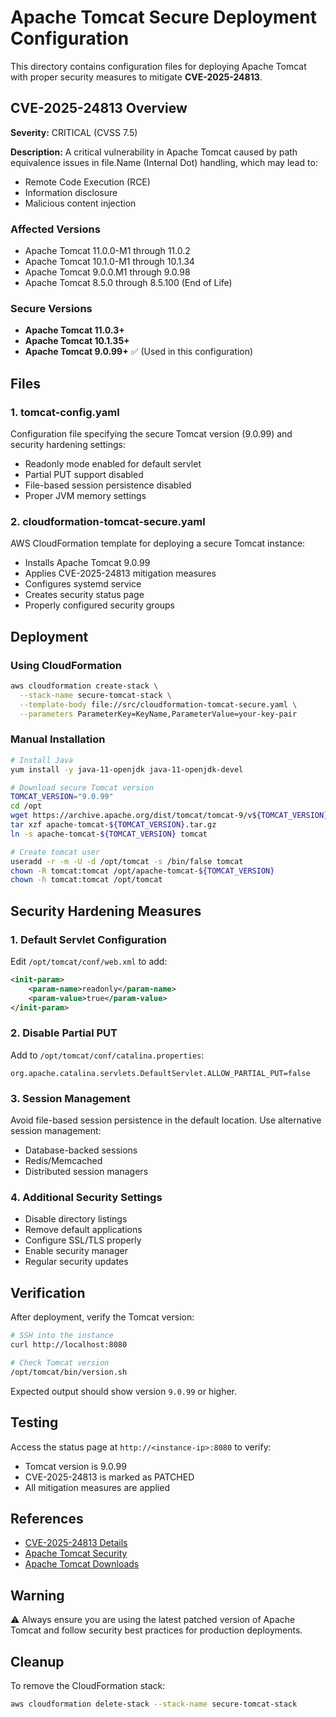 # Apache Tomcat Secure Deployment Configuration

This directory contains configuration files for deploying Apache Tomcat with proper security measures to mitigate **CVE-2025-24813**.

## CVE-2025-24813 Overview

**Severity:** CRITICAL (CVSS 7.5)

**Description:** A critical vulnerability in Apache Tomcat caused by path equivalence issues in file.Name (Internal Dot) handling, which may lead to:
- Remote Code Execution (RCE)
- Information disclosure
- Malicious content injection

### Affected Versions
- Apache Tomcat 11.0.0-M1 through 11.0.2
- Apache Tomcat 10.1.0-M1 through 10.1.34
- Apache Tomcat 9.0.0.M1 through 9.0.98
- Apache Tomcat 8.5.0 through 8.5.100 (End of Life)

### Secure Versions
- **Apache Tomcat 11.0.3+**
- **Apache Tomcat 10.1.35+**
- **Apache Tomcat 9.0.99+** ✅ (Used in this configuration)

## Files

### 1. tomcat-config.yaml
Configuration file specifying the secure Tomcat version (9.0.99) and security hardening settings:
- Readonly mode enabled for default servlet
- Partial PUT support disabled
- File-based session persistence disabled
- Proper JVM memory settings

### 2. cloudformation-tomcat-secure.yaml
AWS CloudFormation template for deploying a secure Tomcat instance:
- Installs Apache Tomcat 9.0.99
- Applies CVE-2025-24813 mitigation measures
- Configures systemd service
- Creates security status page
- Properly configured security groups

## Deployment

### Using CloudFormation

```bash
aws cloudformation create-stack \
  --stack-name secure-tomcat-stack \
  --template-body file://src/cloudformation-tomcat-secure.yaml \
  --parameters ParameterKey=KeyName,ParameterValue=your-key-pair
```

### Manual Installation

```bash
# Install Java
yum install -y java-11-openjdk java-11-openjdk-devel

# Download secure Tomcat version
TOMCAT_VERSION="9.0.99"
cd /opt
wget https://archive.apache.org/dist/tomcat/tomcat-9/v${TOMCAT_VERSION}/bin/apache-tomcat-${TOMCAT_VERSION}.tar.gz
tar xzf apache-tomcat-${TOMCAT_VERSION}.tar.gz
ln -s apache-tomcat-${TOMCAT_VERSION} tomcat

# Create tomcat user
useradd -r -m -U -d /opt/tomcat -s /bin/false tomcat
chown -R tomcat:tomcat /opt/apache-tomcat-${TOMCAT_VERSION}
chown -h tomcat:tomcat /opt/tomcat
```

## Security Hardening Measures

### 1. Default Servlet Configuration
Edit `/opt/tomcat/conf/web.xml` to add:
```xml
<init-param>
    <param-name>readonly</param-name>
    <param-value>true</param-value>
</init-param>
```

### 2. Disable Partial PUT
Add to `/opt/tomcat/conf/catalina.properties`:
```properties
org.apache.catalina.servlets.DefaultServlet.ALLOW_PARTIAL_PUT=false
```

### 3. Session Management
Avoid file-based session persistence in the default location. Use alternative session management:
- Database-backed sessions
- Redis/Memcached
- Distributed session managers

### 4. Additional Security Settings
- Disable directory listings
- Remove default applications
- Configure SSL/TLS properly
- Enable security manager
- Regular security updates

## Verification

After deployment, verify the Tomcat version:

```bash
# SSH into the instance
curl http://localhost:8080

# Check Tomcat version
/opt/tomcat/bin/version.sh
```

Expected output should show version `9.0.99` or higher.

## Testing

Access the status page at `http://<instance-ip>:8080` to verify:
- Tomcat version is 9.0.99
- CVE-2025-24813 is marked as PATCHED
- All mitigation measures are applied

## References

- [CVE-2025-24813 Details](https://cve.mitre.org/cgi-bin/cvename.cgi?name=CVE-2025-24813)
- [Apache Tomcat Security](https://tomcat.apache.org/security-9.html)
- [Apache Tomcat Downloads](https://tomcat.apache.org/download-90.cgi)

## Warning

⚠️ Always ensure you are using the latest patched version of Apache Tomcat and follow security best practices for production deployments.

## Cleanup

To remove the CloudFormation stack:

```bash
aws cloudformation delete-stack --stack-name secure-tomcat-stack
```
